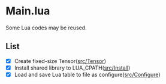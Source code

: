 # Main.lua
Some Lua codes may be reused.  

## List
 - [x] Create fixed-size Tensor([src/Tensor](src/Tensor))  
 - [x] Install shared library to LUA_CPATH([src/Install](src/Install))  
 - [x] Load and save Lua table to file as configure([src/Configure](src/Configure))  
